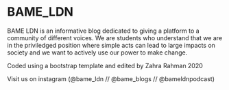# BAME_LDN

BAME LDN is an informative blog dedicated to giving a platform to a community of different voices. 
We are students who understand that we are in the priviledged position where simple acts can lead to large impacts on society and we want to actively use our power to make change.

Coded using a bootstrap template and edited by Zahra Rahman 2020

Visit us on instagram (@bame_ldn // @bame_blogs // @bameldnpodcast)
 
